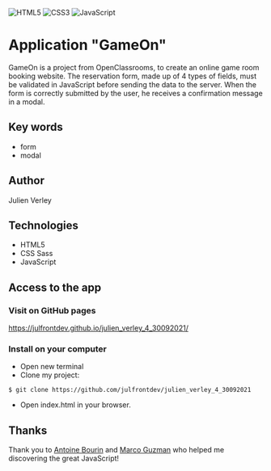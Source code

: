 ![HTML5](https://img.shields.io/badge/html5-%23E34F26.svg?style=for-the-badge&logo=html5&logoColor=white) ![CSS3](https://img.shields.io/badge/css3-%231572B6.svg?style=for-the-badge&logo=css3&logoColor=white) ![JavaScript](https://img.shields.io/badge/javascript-%23323330.svg?style=for-the-badge&logo=javascript&logoColor=%23F7DF1E)

# Application "GameOn"

GameOn is a project from OpenClassrooms, to create an online game room booking website.
The reservation form, made up of 4 types of fields, must be validated in JavaScript before sending the data to the server. When the form is correctly submitted by the user, he receives a confirmation message in a modal.

## Key words

- form
- modal

## Author

Julien Verley

## Technologies

- HTML5
- CSS Sass
- JavaScript

## Access to the app

### Visit on GitHub pages

https://julfrontdev.github.io/julien_verley_4_30092021/

### Install on your computer

- Open new terminal
- Clone my project:

```console
$ git clone https://github.com/julfrontdev/julien_verley_4_30092021

```

- Open index.html in your browser.

## Thanks

Thank you to [Antoine Bourin](https://github.com/AntoineBourin) and [Marco Guzman](https://github.com/Marcoguzman211) who helped me discovering the great JavaScript!
